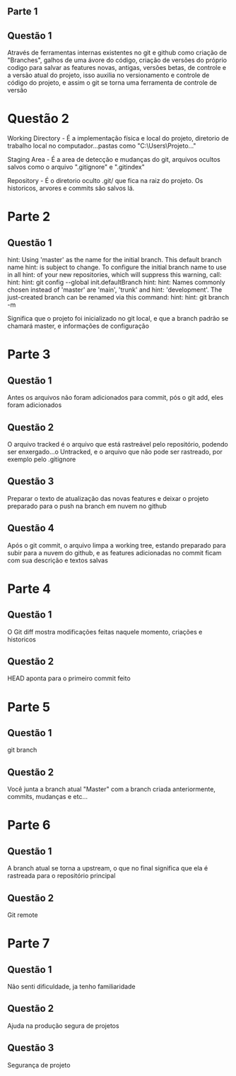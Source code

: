 ## Parte 1
## Questão 1
Através de ferramentas internas existentes no git e github como criação de "Branches", galhos de uma ávore do código, criação de versões do próprio codigo para salvar as features novas, antigas, versões betas, de controle e a versão atual do projeto, isso auxilia no versionamento e controle de código do projeto, e assim o git se torna uma ferramenta de controle de versão

# Questão 2
Working Directory - É a implementação física e local do projeto, diretorio de trabalho local no computador...pastas como "C:\Users\Projeto..."

Staging Area - É a area de detecção e mudanças do git, arquivos ocultos salvos como o arquivo ".gitignore" e ".gitindex"

Repository - É o diretorio oculto .git/ que fica na raiz do projeto. Os historicos, arvores e commits são salvos lá.

# Parte 2
## Questão 1
hint: Using 'master' as the name for the initial branch. This default branch name
hint: is subject to change. To configure the initial branch name to use in all
hint: of your new repositories, which will suppress this warning, call:
hint:
hint:   git config --global init.defaultBranch <name>
hint:
hint: Names commonly chosen instead of 'master' are 'main', 'trunk' and
hint: 'development'. The just-created branch can be renamed via this command:
hint:
hint:   git branch -m <name>

Significa que o projeto foi inicializado no git local, e que a branch padrão se chamará master, e informações de configuração

# Parte 3

## Questão 1
Antes os arquivos não foram adicionados para commit, pós o git add, eles foram adicionados

## Questão 2
O arquivo tracked é o arquivo que está rastreável pelo repositório, podendo ser enxergado...o Untracked, e o arquivo que não pode ser rastreado, por exemplo pelo .gitignore

## Questão 3
Preparar o texto de atualização das novas features e deixar o projeto preparado para o push na branch em nuvem no github

## Questão 4
Após o git commit, o arquivo limpa a working tree, estando preparado para subir para a nuvem do github, e as features adicionadas no commit ficam com sua descrição e textos salvas


# Parte 4

## Questão 1
O Git diff mostra modificações feitas naquele momento, criações e historicos

## Questão 2
HEAD aponta para o primeiro commit feito

# Parte 5

## Questão 1
git branch

## Questão 2
Você junta a branch atual "Master" com a branch criada anteriormente, commits, mudanças e etc...


# Parte 6

## Questão 1
A branch atual se torna a upstream, o que no final significa que ela é rastreada para o repositório principal

## Questão 2
Git remote

# Parte 7 

## Questão 1
Não senti dificuldade, ja tenho familiaridade

## Questão 2
Ajuda na produção segura de projetos

## Questão 3
Segurança de projeto